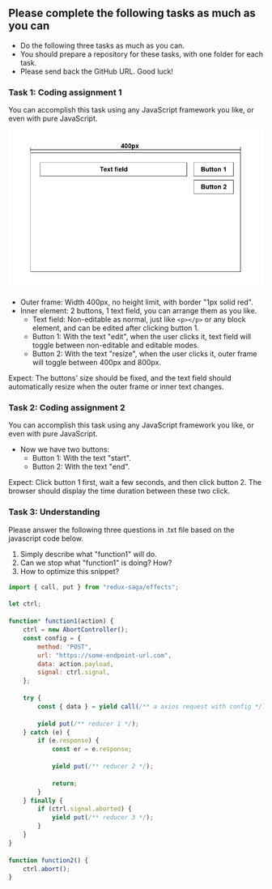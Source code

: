 ## Please complete the following tasks as much as you can

- Do the following three tasks as much as you can.
- You should prepare a repository for these tasks, with one folder for each task.
- Please send back the GitHub URL. Good luck!

### Task 1: Coding assignment 1

You can accomplish this task using any JavaScript framework you like, or even with pure JavaScript.

![task1](./task1.png)

- Outer frame: Width 400px, no height limit, with border "1px solid red".
- Inner element: 2 buttons, 1 text field, you can arrange them as you like.
  - Text field: Non-editable as normal, just like `<p></p>` or any block element, and can be edited after clicking button 1.
  - Button 1: With the text "edit", when the user clicks it, text field will toggle between non-editable and editable modes.
  - Button 2: With the text "resize", when the user clicks it, outer frame will toggle between 400px and 800px.

Expect: The buttons' size should be fixed, and the text field should automatically resize when the outer frame or inner text changes.

### Task 2: Coding assignment 2

You can accomplish this task using any JavaScript framework you like, or even with pure JavaScript.

- Now we have two buttons:
  - Button 1: With the text "start".
  - Button 2: With the text "end".

Expect: Click button 1 first, wait a few seconds, and then click button 2. The browser should display the time duration between these two click.

### Task 3: Understanding

Please answer the following three questions in .txt file based on the javascript code below.

1. Simply describe what "function1" will do.
2. Can we stop what "function1" is doing? How?
3. How to optimize this snippet?

```js
import { call, put } from "redux-saga/effects";

let ctrl;

function* function1(action) {
    ctrl = new AbortController();
    const config = {
        method: "POST",
        url: "https://some-endpoint-url.com",
        data: action.payload,
        signal: ctrl.signal,
    };

    try {
        const { data } = yield call(/** a axios request with config */);

        yield put(/** reducer 1 */);
    } catch (e) {
        if (e.response) {
            const er = e.response;

            yield put(/** reducer 2 */);

            return;
        }
    } finally {
        if (ctrl.signal.aborted) {
            yield put(/** reducer 3 */);
        }
    }
}

function function2() {
    ctrl.abort();
}
```
